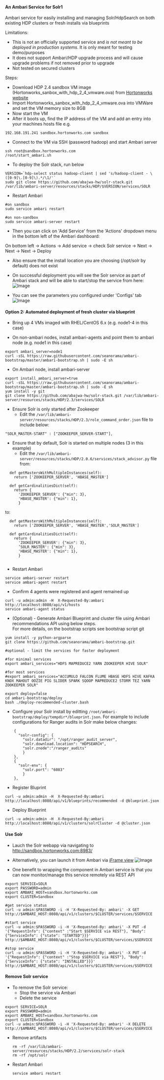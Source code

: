 #### An Ambari Service for Solr1
Ambari service for easily installing and managing Solr/HdpSearch on both existing HDP clusters or fresh installs via blueprints

Limitations:
- This is not an officially supported service and *is not meant to be deployed in production systems*. It is only meant for testing demo/purposes
- It does not support Ambari/HDP upgrade process and will cause upgrade problems if not removed prior to upgrade
- Not tested on secured clusters


Steps:

- Download HDP 2.4 sandbox VM image (Hortonworks_sanbox_with_hdp_2_4_vmware.ova) from [Hortonworks website](http://hortonworks.com/products/hortonworks-sandbox/)
- Import Hortonworks_sanbox_with_hdp_2_4_vmware.ova into VMWare and set the VM memory size to 8GB
- Now start the VM
- After it boots up, find the IP address of the VM and add an entry into your machines hosts file e.g.
```
192.168.191.241 sandbox.hortonworks.com sandbox    
```
- Connect to the VM via SSH (password hadoop) and start Ambari server
```
ssh root@sandbox.hortonworks.com
/root/start_ambari.sh
```

- To deploy the Solr stack, run below
```
VERSION=`hdp-select status hadoop-client | sed 's/hadoop-client - \([0-9]\.[0-9]\).*/\1/'`
sudo git clone https://github.com/abajwa-hw/solr-stack.git /var/lib/ambari-server/resources/stacks/HDP/$VERSION/services/SOLR
```

- Restart Ambari
```
#on sandbox
sudo service ambari restart

#on non-sandbox
sudo service ambari-server restart

```
- Then you can click on 'Add Service' from the 'Actions' dropdown menu in the bottom left of the Ambari dashboard:

On bottom left -> Actions -> Add service -> check Solr service -> Next -> Next -> Next -> Deploy

- Also ensure that the install location you are choosing (/opt/solr by default) does not exist

- On successful deployment you will see the Solr service as part of Ambari stack and will be able to start/stop the service from here:
![Image](../master/screenshots/1.png?raw=true)

- You can see the parameters you configured under 'Configs' tab
![Image](../master/screenshots/2.png?raw=true)



#### Option 2: Automated deployment of fresh cluster via blueprint

- Bring up 4 VMs imaged with RHEL/CentOS 6.x (e.g. node1-4 in this case)

- On non-ambari nodes, install ambari-agents and point them to ambari node (e.g. node1 in this case)
```
export ambari_server=node1
curl -sSL https://raw.githubusercontent.com/seanorama/ambari-bootstrap/master/ambari-bootstrap.sh | sudo -E sh
```

- On Ambari node, install ambari-server
```
export install_ambari_server=true
curl -sSL https://raw.githubusercontent.com/seanorama/ambari-bootstrap/master/ambari-bootstrap.sh | sudo -E sh
yum install -y git
git clone https://github.com/abajwa-hw/solr-stack.git /var/lib/ambari-server/resources/stacks/HDP/2.3/services/SOLR
```


- Ensure Solr is only started after Zookeeper
  - Edit the `/var/lib/ambari-server/resources/stacks/HDP/2.3/role_command_order.json` file to include below:
```
"SOLR_MASTER-START" : ["ZOOKEEPER_SERVER-START"],
```    

- Ensure that by default, Solr is started on multiple nodes (3 in this example)
  - Edit the `/var/lib/ambari-server/resources/stacks/HDP/2.0.6/services/stack_advisor.py` file
from:
```
  def getMastersWithMultipleInstances(self):
    return ['ZOOKEEPER_SERVER', 'HBASE_MASTER']      
```
```
  def getCardinalitiesDict(self):
    return {
      'ZOOKEEPER_SERVER': {"min": 3},
      'HBASE_MASTER': {"min": 1},
      }
```
to:
```
  def getMastersWithMultipleInstances(self):
    return ['ZOOKEEPER_SERVER', 'HBASE_MASTER','SOLR_MASTER']
```
```
  def getCardinalitiesDict(self):
    return {
      'ZOOKEEPER_SERVER': {"min": 3},
      ’SOLR_MASTER': {"min": 3},
      'HBASE_MASTER': {"min": 1},
      }
      
```

- Restart Ambari
```
service ambari-server restart
service ambari-agent restart    
```

- Confirm 4 agents were registered and agent remained up
```
curl -u admin:admin -H  X-Requested-By:ambari http://localhost:8080/api/v1/hosts
service ambari-agent status
```

- (Optional) - Generate Ambari Blueprint and cluster file using Ambari recommendations API using below steps.  
For more details, on the bootstrap scripts see bootstrap script git

```
yum install -y python-argparse
git clone https://github.com/seanorama/ambari-bootstrap.git

#optional - limit the services for faster deployment

#for minimal services
export ambari_services="HDFS MAPREDUCE2 YARN ZOOKEEPER HIVE SOLR"

#for most services
#export ambari_services="ACCUMULO FALCON FLUME HBASE HDFS HIVE KAFKA KNOX MAHOUT OOZIE PIG SLIDER SPARK SQOOP MAPREDUCE2 STORM TEZ YARN ZOOKEEPER SOLR"

export deploy=false
cd ambari-bootstrap/deploy
bash ./deploy-recommended-cluster.bash
```

- Configure your Solr install by editting `/root/ambari-bootstrap/deploy/tempdir*/blueprint.json`. 
For example to include configurations for Ranger audits in Solr make below changes:
```
    {
      "solr-config": {
        "solr.datadir": "/opt/ranger_audit_server",
        "solr.download.location": "HDPSEARCH",
        "solr.znode":"/ranger_audits"
        }  
    },
    {
      "solr-env": {
        "solr.port": "6083"
        }
    },

```
- Register Bluprint
```
curl -u admin:admin -H  X-Requested-By:ambari http://localhost:8080/api/v1/blueprints/recommended -d @blueprint.json
```
- Deploy Blueprint
```
curl -u admin:admin -H  X-Requested-By:ambari http://localhost:8080/api/v1/clusters/solrCluster -d @cluster.json
```

#### Use Solr 

- Lauch the Solr webapp via navigating to http://sandbox.hortonworks.com:8983/

- Alternatively, you can launch it from Ambari via [iFrame view](https://github.com/abajwa-hw/iframe-view)
![Image](../master/screenshots/3.png?raw=true)



- One benefit to wrapping the component in Ambari service is that you can now monitor/manage this service remotely via REST API
```
export SERVICE=SOLR
export PASSWORD=admin
export AMBARI_HOST=sandbox.hortonworks.com
export CLUSTER=Sandbox

#get service status
curl -u admin:$PASSWORD -i -H 'X-Requested-By: ambari' -X GET http://$AMBARI_HOST:8080/api/v1/clusters/$CLUSTER/services/$SERVICE

#start service
curl -u admin:$PASSWORD -i -H 'X-Requested-By: ambari' -X PUT -d '{"RequestInfo": {"context" :"Start $SERVICE via REST"}, "Body": {"ServiceInfo": {"state": "STARTED"}}}' http://$AMBARI_HOST:8080/api/v1/clusters/$CLUSTER/services/$SERVICE

#stop service
curl -u admin:$PASSWORD -i -H 'X-Requested-By: ambari' -X PUT -d '{"RequestInfo": {"context" :"Stop $SERVICE via REST"}, "Body": {"ServiceInfo": {"state": "INSTALLED"}}}' http://$AMBARI_HOST:8080/api/v1/clusters/$CLUSTER/services/$SERVICE
```
#### Remove Solr service

- To remove the Solr service: 
  - Stop the service via Ambari
  - Delete the service
  
```
export SERVICE=SOLR
export PASSWORD=admin
export AMBARI_HOST=sandbox.hortonworks.com
export CLUSTER=Sandbox    
curl -u admin:$PASSWORD -i -H 'X-Requested-By: ambari' -X DELETE http://$AMBARI_HOST:8080/api/v1/clusters/$CLUSTER/services/$SERVICE
```
  - Remove artifacts 
  
    ```
    rm -rf /var/lib/ambari-server/resources/stacks/HDP/2.2/services/solr-stack
    rm -rf /opt/solr
    ```
  - Restart Ambari
    ```
    service ambari restart
    ```